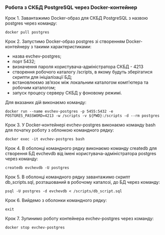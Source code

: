 ### Робота з СКБД PostgreSQL через Docker-контейнер

Крок 1. Завантажимо Docker-образ для СКБД PostgreSQL з назвою postgres через команду:

`docker pull postgres`

Крок 2. Запустимо Docker-образ postgres зі створенням Docker-контейнеру з такими характеристиками:

-	назва evchev-postgres;
-	порт 5432;
-	визначення пароля користувача-адміністратора СКБД - 4213
-	створення робочого каталогу /scripts, в якому будуть зберігатися скрипти для ініціалізації БД;
-	встановлюємо зв’язок між локальним каталогом комп’ютера та робочим каталогом;
-	запуск процесу серверу СКБД у фоновому режимі.

Для вказаних дій виконаємо команду:

`docker run --name evchev-postgres -p 5455:5432 -e POSTGRES_PASSWORD=4213 -w /scripts -v ${PWD}:/scripts -d --rm postgres`

Крок 3. У Docker-контейнері evchev-postgres виконаємо команду bash для початку роботу з облонкою командного рядку:

`docker exec -it evchev-postgres bash`

Крок 4. В оболонці командного рядку виконаємо команду createdb для створення БД evchevdb від імені користувача-адміністратора postgres через команду:

`createdb evchevdb -U postgres`

Крок 5. В оболонці командного рядку завантажимо скрипт db_scripts.sql, розташований в робочому каталозі, до БД через команду:

`psql -U postgres -d evchevdb < /scripts/db_script.sql`

Крок 6. Вийдемо з оболонки командного рядку:

`exit`

Крок 7. Зупинимо роботу контейнера evchev-postgres через команду:

`docker stop evchev-postgres`

